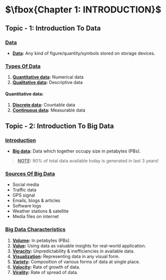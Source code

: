 # $\fbox{Chapter 1: INTRODUCTION}$





## **Topic - 1: Introduction To Data**

### <u>Data</u>

- **<u>Data</u>:** Any kind of figure/quantity/symbols stored on storage devices.


### <u>Types Of Data</u>

1. **<u>Quantitative data</u>:** Numerical data
2. **<u>Qualitative data</u>:** Descriptive data

#### Quantitative data:

1. **<u>Discrete data</u>:** Countable data
2. **<u>Continuous data</u>:** Measurable data



## **Topic - 2: Introduction To Big Data**

### <u>Introduction</u>

- **<u>Big data</u>:** Data which together occupy size in petabytes (PBs).

>**<u>NOTE</u>:**
>$90\%$ of total data available today is generated in last $3$ years!


### <u>Sources Of Big Data</u>

- Social media
- Traffic data
- GPS signal
- Emails, blogs & articles
- Software logs
- Weather stations & satellite
- Media files on internet


### <u>Big Data Characteristics</u>

1. **<u>Volume</u>:** In petabytes (PBs).
2. **<u>Value</u>:** Using data as valuable insights for real-world application.
3. **<u>Veracity</u>:** Unpredictability & inefficiencies in available data.
4. **<u>Visualization</u>:** Representing data in any visual form.
5. **<u>Variety</u>:** Composition of various forms of data at single place.
6. **<u>Valocity</u>:** Rate of growth of data.
7. **<u>Virality</u>:** Rate of spread of data.
